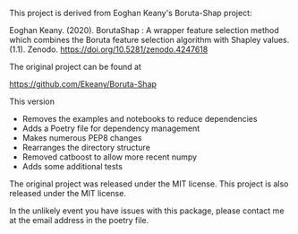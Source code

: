 This project is derived from Eoghan Keany's Boruta-Shap project:
   
Eoghan Keany. (2020). BorutaShap : A wrapper feature selection method which combines the Boruta feature selection algorithm with Shapley values. (1.1). Zenodo. https://doi.org/10.5281/zenodo.4247618

The original project can be found at

   https://github.com/Ekeany/Boruta-Shap


This version
  - Removes the examples and notebooks to reduce dependencies
  - Adds a Poetry file for dependency management
  - Makes numerous PEP8 changes
  - Rearranges the directory structure
  - Removed catboost to allow more recent numpy
  - Adds some additional tests

The original project was released under the MIT license. This project is also released under the MIT license.

In the unlikely event you have issues with this package, please contact me at the email address
in the poetry file.

